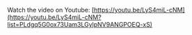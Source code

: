 Watch the video on Youtube: [https://youtu.be/LyS4miL-cNM](https://youtu.be/LyS4miL-cNM?list=PLdgq5G0ox73Uam3LGylpNV9ANGPOEQ-xS)
